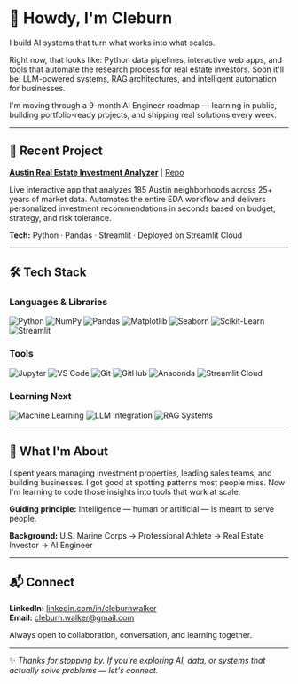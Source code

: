 # 👋 Howdy, I'm Cleburn

I build AI systems that turn what works into what scales.

Right now, that looks like: Python data pipelines, interactive web apps, and tools that automate the research process for real estate investors. Soon it'll be: LLM-powered systems, RAG architectures, and intelligent automation for businesses.

I'm moving through a 9-month AI Engineer roadmap — learning in public, building portfolio-ready projects, and shipping real solutions every week.

---

## 🚀 Recent Project

**[Austin Real Estate Investment Analyzer](https://austin-investment-analyzer.streamlit.app)** | [Repo](https://github.com/cleburn/austin-investment-analyzer)

Live interactive app that analyzes 185 Austin neighborhoods across 25+ years of market data. Automates the entire EDA workflow and delivers personalized investment recommendations in seconds based on budget, strategy, and risk tolerance.

**Tech:** Python · Pandas · Streamlit · Deployed on Streamlit Cloud

---

## 🛠️ Tech Stack

### Languages & Libraries
![Python](https://img.shields.io/badge/Python-3776AB?style=for-the-badge&logo=python&logoColor=white)
![NumPy](https://img.shields.io/badge/NumPy-013243?style=for-the-badge&logo=numpy&logoColor=white)
![Pandas](https://img.shields.io/badge/Pandas-150458?style=for-the-badge&logo=pandas&logoColor=white)
![Matplotlib](https://img.shields.io/badge/Matplotlib-11557C?style=for-the-badge&logo=plotly&logoColor=white)
![Seaborn](https://img.shields.io/badge/Seaborn-4C6EF5?style=for-the-badge&logo=plotly&logoColor=white)
![Scikit-Learn](https://img.shields.io/badge/Scikit--Learn-F7931E?style=for-the-badge&logo=scikitlearn&logoColor=white)
![Streamlit](https://img.shields.io/badge/Streamlit-FF4B4B?style=for-the-badge&logo=streamlit&logoColor=white)

### Tools
![Jupyter](https://img.shields.io/badge/Jupyter-F37626?style=for-the-badge&logo=jupyter&logoColor=white)
![VS Code](https://img.shields.io/badge/VS%20Code-007ACC?style=for-the-badge&logo=visualstudiocode&logoColor=white)
![Git](https://img.shields.io/badge/Git-F05032?style=for-the-badge&logo=git&logoColor=white)
![GitHub](https://img.shields.io/badge/GitHub-181717?style=for-the-badge&logo=github&logoColor=white)
![Anaconda](https://img.shields.io/badge/Anaconda-44A833?style=for-the-badge&logo=anaconda&logoColor=white)
![Streamlit Cloud](https://img.shields.io/badge/Streamlit%20Cloud-FF4B4B?style=for-the-badge&logo=streamlit&logoColor=white)

### Learning Next
![Machine Learning](https://img.shields.io/badge/Learning-Machine%20Learning-F7931E?style=for-the-badge&logo=scikitlearn&logoColor=white)
![LLM Integration](https://img.shields.io/badge/Learning-LLM%20Integration-007ACC?style=for-the-badge&logo=openai&logoColor=white)
![RAG Systems](https://img.shields.io/badge/Learning-RAG%20Systems-4C6EF5?style=for-the-badge&logo=knowledgebase&logoColor=white)

---

## 🧭 What I'm About

I spent years managing investment properties, leading sales teams, and building businesses. I got good at spotting patterns most people miss. Now I'm learning to code those insights into tools that work at scale.

**Guiding principle:** Intelligence — human or artificial — is meant to serve people.

**Background:** U.S. Marine Corps → Professional Athlete → Real Estate Investor → AI Engineer

---

## 📬 Connect

**LinkedIn:** [linkedin.com/in/cleburnwalker](https://www.linkedin.com/in/cleburnwalker)  
**Email:** cleburn.walker@gmail.com

Always open to collaboration, conversation, and learning together.

---

✨ *Thanks for stopping by. If you're exploring AI, data, or systems that actually solve problems — let's connect.*
